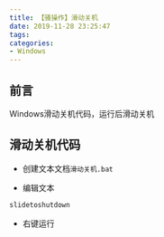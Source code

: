 ```yaml
---
title: 【骚操作】滑动关机
date: 2019-11-28 23:25:47
tags:
categories:
- Windows
---
```


## 前言

Windows滑动关机代码，运行后滑动关机

<!-- more -->

## 滑动关机代码

- 创建文本文档`滑动关机.bat`

- 编辑文本

``` vb
slidetoshutdown
```

- 右键运行

